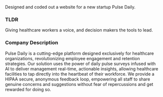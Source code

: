 
Designed and coded out a website for a new startup Pulse Daily.

### TLDR
Giving healthcare workers a voice, and decision makers the tools to lead.

### Company Description
Pulse Daily is a cutting-edge platform designed exclusively for healthcare organizations, revolutionizing employee engagement and retention strategies. Our solution uses the power of daily pulse surveys infused with AI to deliver management real-time, actionable insights, allowing healthcare facilities to tap directly into the heartbeat of their workforce. We provide a HIPAA secure, anonymous feedback loop, empowering all staff to share genuine concerns and suggestions without fear of repercussions and get rewarded for doing so.
